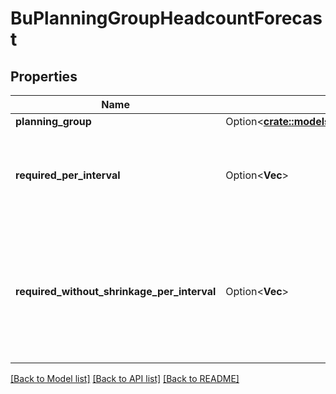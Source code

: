 # BuPlanningGroupHeadcountForecast

## Properties

Name | Type | Description | Notes
------------ | ------------- | ------------- | -------------
**planning_group** | Option<[**crate::models::PlanningGroupReference**](PlanningGroupReference.md)> |  | [optional]
**required_per_interval** | Option<**Vec<f64>**> | Required headcount per interval, referenced against the reference start date | [optional]
**required_without_shrinkage_per_interval** | Option<**Vec<f64>**> | Required headcount per interval without accounting for shrinkage, referenced against the reference start date | [optional]

[[Back to Model list]](../README.md#documentation-for-models) [[Back to API list]](../README.md#documentation-for-api-endpoints) [[Back to README]](../README.md)


